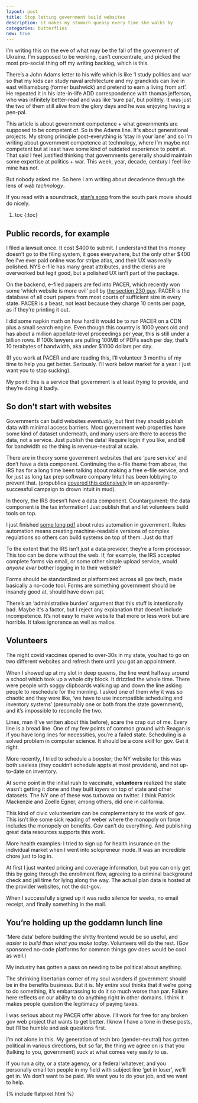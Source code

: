 ```yaml
---
layout: post
title: Stop letting government build websites
description: it makes my stomach queasy every time she walks by
categories: butterflies
new: true
---
```


I’m writing this on the eve of what may be the fall of the government of Ukraine.
I’m supposed to be working, can’t concentrate, and picked the most pro-social thing off my writing backlog, which is this.

There’s a John Adams letter to his wife which is like ‘I study politics and war so that my kids can study naval architecture and my grandkids can live in east williamsburg (former bushwick) and pretend to earn a living from art’.
He repeated it in his late-in-life ADD correspondence with thomas jefferson, who was infinitely better-read and was like ‘sure pal’, but politely.
It was just the two of them still alive from the glory days and he was enjoying having a pen-pal.

This article is about government competence + what governments are supposed to be competent *at*.
So is the Adams line. It's about generational projects.
My strong principle post-everything is ‘stay in your lane’ and so I’m writing about government competence at technology, where I’m maybe not competent but at least have some kind of outdated experience to point at.
That said I feel justified thinking that governments generally should maintain some expertise at politics + war.
This week, year, decade, century I feel like mine has not.

But nobody asked me. So here I am writing about decadence through the lens of *web technology*.

If you read with a soundtrack, [stan’s song](https://www.youtube.com/watch?v=rdl_kXUrdIs) from the south park movie should do nicely.

1. toc
{:toc}

## Public records, for example

I filed a lawsuit once.
It cost $400 to submit. I understand that this money doesn’t go to the filing system, it goes everywhere, but the only other $400 fee I’ve ever paid online was for stripe atlas, and their UX was really polished.
NYS e-file has many great attributes, and the clerks are overworked but legit good, but a polished UX isn’t part of the package.

On the backend, e-filed papers are fed into PACER, which recently won some ‘which website is more evil’ poll by [the section 230 guy](https://twitter.com/jkosseff/status/1492911436040974342).
PACER is the database of all court papers from most courts of sufficient size in every state.
PACER is a beast, not least because they charge 10 cents per page, as if they’re printing it out.

I did some napkin math on how hard it would be to run PACER on a CDN plus a small search engine.
Even though this country is 1000 years old and has about a million appellate-level proceedings per year, this is still under a billion rows.
If 100k lawyers are pulling 100MB of PDFs each per day, that’s 10 terabytes of bandwidth, aka under $1000 dollars per day.

(If you work at PACER and are reading this, I’ll volunteer 3 months of my time to help you get better. Seriously. I’ll work below market for a year. I just want you to stop sucking).

My point: this is a service that government is at least *trying* to provide, and they’re doing it badly.

## So don’t start with websites

Governments can build websites *eventually*, but first they should publish data with minimal access barriers.
Most government web properties have some kind of dataset underneath, and many users are there to access the data, not a service.
Just publish the data!
Require login if you like, and bill for bandwidth so the thing is revenue-neutral at scale.

There are in theory some government websites that are ‘pure service’ and don’t have a data component.
Continuing the e-file theme from above, the IRS has for a long time been talking about making a free e-file service, and for just as long tax prep software company Intuit has been lobbying to prevent that.
(propublica [covered this extensively](https://www.propublica.org/article/inside-turbotax-20-year-fight-to-stop-americans-from-filing-their-taxes-for-free) in an apparently-successful campaign to drown intuit in mud).

In theory, the IRS doesn’t have a data component.
Countargument: the data component is the tax information!
Just publish that and let volunteers build tools on top.

I just finished [some long pdf](https://beeckcenter.georgetown.edu/wp-content/uploads/2022/02/Benefit-Eligibility-Rules.pdf) about rules automation in government.
Rules automation means creating machine-readable versions of complex regulations so others can build systems on top of them.
Just do that!

To the extent that the IRS isn’t just a data provider, they’re a form processor.
This too can be done without the web.
If, for example, the IRS accepted complete forms via email, or some other simple upload service, would *anyone ever* bother logging in to their website?

Forms should be standardized or platformized across all gov tech, made basically a no-code tool.
Forms are something government should be insanely good at, should have down pat.

There’s an ‘administrative burden’ argument that this stuff is intentionally bad.
Maybe it's a factor, but I reject any explanation that doesn’t include incompetence.
It’s not easy to make website that more or less work but are horrible.
It takes ignorance as well as malice.

## Volunteers

The night covid vaccines opened to over-30s in my state,
you had to go on two different websites and refresh them until you got an appointment.

When I showed up at my slot in deep queens, the line went halfway around a school which took up a whole city block.
It drizzled the whole time.
There were people with soggy clipboards walking up and down the line asking people to reschedule for the morning.
I asked one of them why it was so chaotic and they were like, ‘we have to use incompatible scheduling and inventory systems’ (presumably one or both from the state government), and it’s impossible to reconcile the two.

Lines, man (I’ve written about this before), scare the crap out of me. Every line is a bread line.
One of my few points of common ground with Reagan is if you have long lines for necessities, you’re a failed state.
Scheduling is a solved problem in computer science. It should be a core skill for gov. Get it right.

More recently, I tried to schedule a booster; the NY website for this was both useless (they couldn’t schedule appts at most providers), and not up-to-date on inventory.

At some point in the initial rush to vaccinate, **volunteers** realized the state wasn’t getting it done and they built *layers* on top of state and other datasets.
The NY one of these was turbovax on twitter. I think Patrick Mackenzie and Zoelle Egner, among others, did one in california.

This kind of civic volunteerism can be complementary to the work of gov. This isn’t like some sick reading of weber where the monopoly on force includes the monopoly on benefits.
Gov can’t do everything.
And publishing great data resources supports this work.

More health examples:
I tried to sign up for health insurance on the individual market when I went into solopreneur mode.
It was an incredible chore just to log in.

At first I just wanted pricing and coverage information, but you can only get this by going through the enrollment flow, agreeing to a criminal background check and jail time for lying along the way.
The actual plan data is hosted at the provider websites, not the dot-gov.

When I successfully signed up it was radio silence for weeks, no email receipt, and finally something in the mail.

## You’re holding up the goddamn lunch line

‘Mere data’ before building the shitty frontend would be so useful, and *easier to build than what you make today*.
Volunteers will do the rest.
(Gov sponsored no-code platforms for common things gov does would be cool as well.)

My industry has gotten a pass on needing to be political about anything.

The shrinking libertarian corner of my soul wonders if government should be in the benefits business.
But it is.
My *entire* soul thinks that if we’re going to do something, it’s embarrassing to do it so much worse than par.
Failure here reflects on our ability to do anything right in other domains. I think it makes people question the legitimacy of paying taxes.

I was serious about my PACER offer above. I’ll work for free for any broken gov web project that wants to get better. I know I have a tone in these posts, but I’ll be humble and ask questions first.

I’m not alone in this.
My generation of tech bro (gender-neutral) has gotten political in various directions, but so far, the thing we agree on is that you (talking to you, government) suck at what comes very easily to us.

If you run a city, or a state agency, or a federal whatever, and you personally email ten people in my field with subject line ‘get in loser’, we’ll get in.
We don’t want to be paid.
We want you to do your job, and we want to help.

{% include flatpixel.html %}
